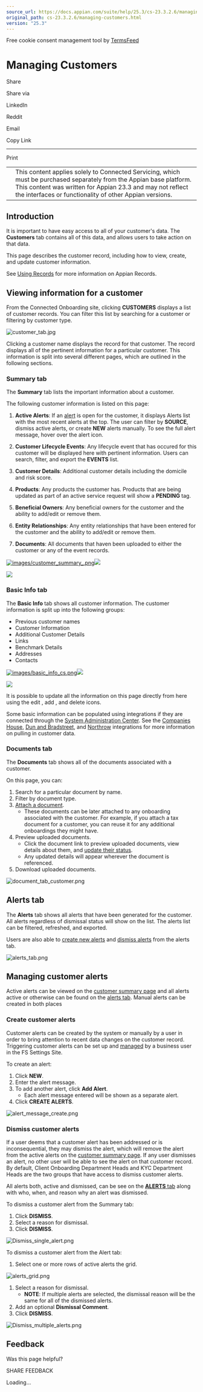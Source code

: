 ```yaml
---
source_url: https://docs.appian.com/suite/help/25.3/cs-23.3.2.6/managing-customers.html
original_path: cs-23.3.2.6/managing-customers.html
version: "25.3"
---
```


Free cookie consent management tool by [TermsFeed](https://www.termsfeed.com/)

# Managing Customers

Share

Share via

LinkedIn

Reddit

Email

Copy Link

* * *

Print

<table><tbody><tr><td><i class="fa fa-check-square-o" aria-hidden="true"></i></td><td>This content applies solely to Connected Servicing, which must be purchased separately from the Appian base platform. This content was written for Appian 23.3 and may not reflect the interfaces or functionality of other Appian versions.</td></tr></tbody></table>

## Introduction

It is important to have easy access to all of your customer's data. The **Customers** tab contains all of this data, and allows users to take action on that data.

This page describes the customer record, including how to view, create, and update customer information.

See [Using Records](../Using_the_Records_Tab.html) for more information on Appian Records.

## Viewing information for a customer

From the Connected Onboarding site, clicking **CUSTOMERS** displays a list of customer records. You can filter this list by searching for a customer or filtering by customer type.

![customer_tab.jpg](images/customer_tab.jpg)

Clicking a customer name displays the record for that customer. The record displays all of the pertinent information for a particular customer. This information is split into several different pages, which are outlined in the following sections.

### Summary tab

The **Summary** tab lists the important information about a customer.

The following customer information is listed on this page:

1.  **Active Alerts**: If an [alert](#managing-customer-alerts) is open for the customer, it displays Alerts list with the most recent alerts at the top. The user can filter by **SOURCE**, dismiss active alerts, or create **NEW** alerts manually. To see the full alert message, hover over the alert icon.
2.  **Customer Lifecycle Events**: Any lifecycle event that has occured for this customer will be displayed here with pertinent information. Users can search, filter, and export the **EVENTS** list.
3.  **Customer Details**: Additional customer details including the domicile and risk score.

4.  **Products**: Any products the customer has. Products that are being updated as part of an active service request will show a **PENDING** tag.
5.  **Beneficial Owners**: Any beneficial owners for the customer and the ability to add/edit or remove them.
6.  **Entity Relationships**: Any entity relationships that have been entered for the customer and the ability to add/edit or remove them.
7.  **Documents**: All documents that haven been uploaded to either the customer or any of the event records.

[![images/customer_summary_.png](images/customer_summary_.png)![](/suite/help/25.3/images/rn/zoom_magnify_center.png)](#img1198)

[![](images/customer_summary_.png)](#_)

### Basic Info tab

The **Basic Info** tab shows all customer information. The customer information is split up into the following groups:

-   Previous customer names
-   Customer Information
-   Additional Customer Details
-   Links
-   Benchmark Details
-   Addresses
-   Contacts

[![images/basic_info_cs.png](images/basic_info_cs.png)![](/suite/help/25.3/images/rn/zoom_magnify_center.png)](#img1199)

[![](images/basic_info_cs.png)](#_)

It is possible to update all the information on this page directly from here using the edit , add , and delete icons.

Some basic information can be populated using integrations if they are connected through the [System Administration Center](managing-integrations.html#accessing-the-system-administration-center). See the [Companies House](managing-integrations.html#integrating-with-company-house), [Dun and Bradstreet](managing-integrations.html#integrating-with-dun-&-bradstreet), and [Northrow](managing-integrations.html#integrating-with-northrow) integrations for more information on pulling in customer data.

### Documents tab

The **Documents** tab shows all of the documents associated with a customer.

On this page, you can:

1.  Search for a particular document by name.
2.  Filter by document type.
3.  [Attach a document](managing-documents.html#attaching-a-document).
    -   These documents can be later attached to any onboarding associated with the customer. For example, if you attach a tax document for a customer, you can reuse it for any additional onboardings they might have.
4.  Preview uploaded documents.
    -   Click the document link to preview uploaded documents, view details about them, and [update their status](managing-documents.html#updating-document-details).
    -   Any updated details will appear wherever the document is referenced.
5.  Download uploaded documents.

![document_tab_customer.png](images/document_tab_customer.png)

## Alerts tab

The **Alerts** tab shows all alerts that have been generated for the customer. All alerts regardless of dismissal status will show on the list. The alerts list can be filtered, refreshed, and exported.

Users are also able to [create new alerts](#create-customer-alerts) and [dismiss alerts](#dismiss-customer-alerts) from the alerts tab.

![alerts_tab.png](images/alerts_tab.png)

## Managing customer alerts

Active alerts can be viewed on the [customer summary page](#summary-tab) and all alerts active or otherwise can be found on the [alerts tab](#alerts-tab). Manual alerts can be created in both places

### Create customer alerts

Customer alerts can be created by the system or manually by a user in order to bring attention to recent data changes on the customer record. Triggering customer alerts can be set up and [managed](configure-alerts.html) by a business user in the FS Settings Site.

To create an alert:

1.  Click **NEW**.
2.  Enter the alert message.
3.  To add another alert, click **Add Alert**.
    -   Each alert message entered will be shown as a separate alert.
4.  Click **CREATE ALERTS**.

![alert_message_create.png](images/alert_message_create.png)

### Dismiss customer alerts

If a user deems that a customer alert has been addressed or is inconsequential, they may dismiss the alert, which will remove the alert from the active alerts on the [customer summary page](#summary-tab). If any user dismisses an alert, no other user will be able to see the alert on that customer record. By default, Client Onboarding Department Heads and KYC Department Heads are the two groups that have access to dismiss customer alerts.

All alerts both, active and dismissed, can be see on the [**ALERTS** tab](#alerts-tab) along with who, when, and reason why an alert was dismissed.

To dismiss a customer alert from the Summary tab:

1.  Click **DISMISS**.
2.  Select a reason for dismissal.
3.  Click **DISMISS**.

![Dismiss_single_alert.png](images/Dismiss_single_alert.png)

To dismiss a customer alert from the Alert tab:

1.  Select one or more rows of active alerts the grid.

![alerts_grid.png](images/alerts_grid.png)

1.  Select a reason for dismissal.
    -   **NOTE**: If multiple alerts are selected, the dismissal reason will be the same for all of the dismissed alerts.
2.  Add an optional **Dismissal Comment**.
3.  Click **DISMISS**.

![Dismiss_multiple_alerts.png](images/Dismiss_multiple_alerts.png)

## Feedback

Was this page helpful?

SHARE FEEDBACK

Loading...